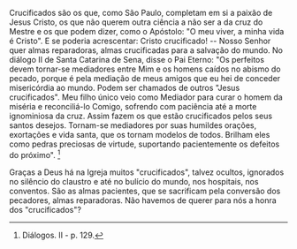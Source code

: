 Crucificados são os que, como São Paulo, completam em si a paixão de Jesus Cristo, os que não querem outra ciência a não ser a da cruz do Mestre e os que podem dizer, como o Apóstolo: "O meu viver, a minha vida é Cristo". E se poderia acrescentar: Cristo crucificado! -- Nosso Senhor quer almas reparadoras, almas crucificadas para a salvação do mundo. No diálogo II de Santa Catarina de Sena, disse o Pai Eterno: "Os perfeitos devem tornar-se mediadores entre Mim e os homens caídos no abismo do pecado, porque é pela mediação de meus amigos que eu hei de conceder misericórdia ao mundo. Podem ser chamados de outros "Jesus crucificados". Meu filho único veio como Mediador para curar o homem da miséria e reconciliá-lo Comigo, sofrendo com paciência até a morte ignominiosa da cruz. Assim fazem os que estão crucificados pelos seus santos desejos. Tornam-se mediadores por suas humildes orações, exortações e vida santa, que os tornam modelos de todos. Brilham eles como pedras preciosas de virtude, suportando pacientemente os defeitos do próximo". [^1]

Graças a Deus há na Igreja muitos "crucificados", talvez ocultos, ignorados no silêncio do claustro e até no bulício do mundo, nos hospitais, nos conventos. São as almas pacientes, que se sacrificam pela conversão dos pecadores, almas reparadoras. Não havemos de querer para nós a honra dos "crucificados"?

[^1]: Diálogos. II - p. 129.